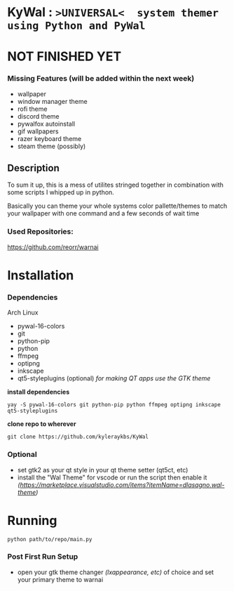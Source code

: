 # KyWal : ``>UNIVERSAL<  system themer using Python and PyWal``

# NOT FINISHED YET

### Missing Features (will be added within the next week)
- wallpaper
- window manager theme
- rofi theme
- discord theme
- pywalfox autoinstall
- gif wallpapers
- razer keyboard theme
- steam theme (possibly)

## Description

To sum it up, this is a mess of utilites stringed together in combination with some scripts I whipped up in python.

Basically you can theme your whole systems color pallette/themes to match your wallpaper with one command and a few seconds of wait time

### Used Repositories:
https://github.com/reorr/warnai

# Installation

### Dependencies
Arch Linux
- pywal-16-colors
- git
- python-pip
- python
- ffmpeg
- optipng
- inkscape
- qt5-styleplugins (optional) *for making QT apps use the GTK theme*

**install dependencies**

``
yay -S pywal-16-colors git python-pip python ffmpeg optipng inkscape qt5-styleplugins
``

**clone repo to wherever**

``
git clone https://github.com/kyleraykbs/KyWal
``

### Optional

- set gtk2 as your qt style in your qt theme setter (qt5ct, etc)
- install the "Wal Theme" for vscode or run the script then enable it
*(https://marketplace.visualstudio.com/items?itemName=dlasagno.wal-theme)*

# Running

``
python path/to/repo/main.py
``

### Post First Run Setup

- open your gtk theme changer *(lxappearance, etc)* of choice and set your primary theme to warnai